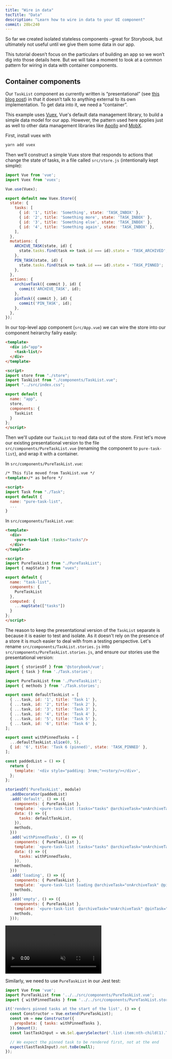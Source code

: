 ```yaml
---
title: "Wire in data"
tocTitle: "Data"
description: "Learn how to wire in data to your UI component"
commit: 28bc240
---
```


So far we created isolated stateless components –great for Storybook, but ultimately not useful until we give them some data in our app.

This tutorial doesn’t focus on the particulars of building an app so we won’t dig into those details here. But we will take a moment to look at a common pattern for wiring in data with container components.

## Container components

Our `TaskList` component as currently written is “presentational” (see [this blog post](https://medium.com/@dan_abramov/smart-and-dumb-components-7ca2f9a7c7d0)) in that it doesn’t talk to anything external to its own implementation. To get data into it, we need a “container”.

This example uses [Vuex](https://vuex.vuejs.org), Vue's default data management library, to build a simple data model for our app. However, the pattern used here applies just as well to other data management libraries like [Apollo](https://www.apollographql.com/client/) and [MobX](https://mobx.js.org/).

First, install vuex with

```bash
yarn add vuex
```

Then we’ll construct a simple Vuex store that responds to actions that change the state of tasks, in a file called `src/store.js` (intentionally kept simple):

```javascript
import Vue from 'vue';
import Vuex from 'vuex';

Vue.use(Vuex);

export default new Vuex.Store({
  state: {
    tasks: [
      { id: '1', title: 'Something', state: 'TASK_INBOX' },
      { id: '2', title: 'Something more', state: 'TASK_INBOX' },
      { id: '3', title: 'Something else', state: 'TASK_INBOX' },
      { id: '4', title: 'Something again', state: 'TASK_INBOX' },
    ],
  },
  mutations: {
    ARCHIVE_TASK(state, id) {
      state.tasks.find(task => task.id === id).state = 'TASK_ARCHIVED';
    },
    PIN_TASK(state, id) {
      state.tasks.find(task => task.id === id).state = 'TASK_PINNED';
    },
  },
  actions: {
    archiveTask({ commit }, id) {
      commit('ARCHIVE_TASK', id);
    },
    pinTask({ commit }, id) {
      commit('PIN_TASK', id);
    },
  },
});
```

In our top-level app component (`src/App.vue`) we can wire the store into our component heirarchy failry easily:

```html
<template>
  <div id="app">
    <task-list/>
  </div>
</template>

<script>
import store from "./store";
import TaskList from "./components/TaskList.vue";
import "../src/index.css";

export default {
  name: "app",
  store,
  components: {
    TaskList
  }
};
</script>
```

Then we'll update our `TaskList` to read data out of the store. First let's move our existing presentational version to the file `src/components/PureTaskList.vue` (renaming the component to `pure-task-list`), and wrap it with a container.

In `src/components/PureTaskList.vue`:

```html
/* This file moved from TaskList.vue */
<template>/* as before */

<script>
import Task from "./Task";
export default {
  name: "pure-task-list",
  ...
}
```

In `src/components/TaskList.vue`:

```html
<template>
  <div>
    <pure-task-list :tasks="tasks"/>
  </div>
</template>

<script>
import PureTaskList from "./PureTaskList";
import { mapState } from "vuex";

export default {
  name: "task-list",
  components: {
    PureTaskList
  },
  computed: {
    ...mapState(["tasks"])
  }
};
</script>
```

The reason to keep the presentational version of the `TaskList` separate is because it is easier to test and isolate. As it doesn't rely on the presence of a store it is much easier to deal with from a testing perspective. Let's rename `src/components/TaskList.stories.js` into `src/components/PureTaskList.stories.js`, and ensure our stories use the presentational version:

```javascript
import { storiesOf } from '@storybook/vue';
import { task } from './Task.stories';

import PureTaskList from './PureTaskList';
import { methods } from './Task.stories';

export const defaultTaskList = [
  { ...task, id: '1', title: 'Task 1' },
  { ...task, id: '2', title: 'Task 2' },
  { ...task, id: '3', title: 'Task 3' },
  { ...task, id: '4', title: 'Task 4' },
  { ...task, id: '5', title: 'Task 5' },
  { ...task, id: '6', title: 'Task 6' },
];

export const withPinnedTasks = [
  ...defaultTaskList.slice(0, 5),
  { id: '6', title: 'Task 6 (pinned)', state: 'TASK_PINNED' },
];

const paddedList = () => {
  return {
    template: '<div style="padding: 3rem;"><story/></div>',
  };
};

storiesOf('PureTaskList', module)
  .addDecorator(paddedList)
  .add('default', () => ({
    components: { PureTaskList },
    template: `<pure-task-list :tasks="tasks" @archiveTask="onArchiveTask" @pinTask="onPinTask"/>`,
    data: () => ({
      tasks: defaultTaskList,
    }),
    methods,
  }))
  .add('withPinnedTasks', () => ({
    components: { PureTaskList },
    template: `<pure-task-list :tasks="tasks" @archiveTask="onArchiveTask" @pinTask="onPinTask"/>`,
    data: () => ({
      tasks: withPinnedTasks,
    }),
    methods,
  }))
  .add('loading', () => ({
    components: { PureTaskList },
    template: `<pure-task-list loading @archiveTask="onArchiveTask" @pinTask="onPinTask"/>`,
    methods,
  }))
  .add('empty', () => ({
    components: { PureTaskList },
    template: `<pure-task-list  @archiveTask="onArchiveTask" @pinTask="onPinTask"/>`,
    methods,
  }));
```

<video autoPlay muted playsInline loop>
  <source
    src="/finished-tasklist-states.mp4"
    type="video/mp4"
  />
</video>

Similarly, we need to use `PureTaskList` in our Jest test:

```js
import Vue from 'vue';
import PureTaskList from '../../src/components/PureTaskList.vue';
import { withPinnedTasks } from '../../src/components/PureTaskList.stories';

it('renders pinned tasks at the start of the list', () => {
  const Constructor = Vue.extend(PureTaskList);
  const vm = new Constructor({
    propsData: { tasks: withPinnedTasks },
  }).$mount();
  const lastTaskInput = vm.$el.querySelector('.list-item:nth-child(1).TASK_PINNED');

  // We expect the pinned task to be rendered first, not at the end
  expect(lastTaskInput).not.toBe(null);
});
```
